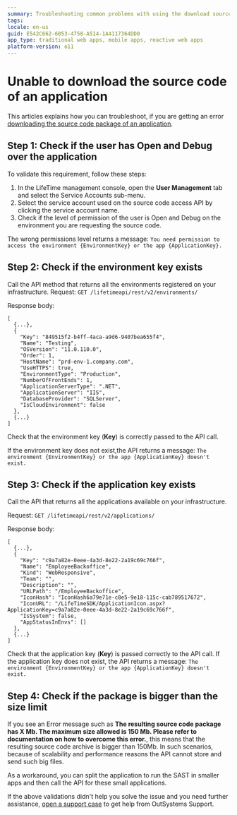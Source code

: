 ```yaml
---
summary: Troubleshooting common problems with using the download source code API.
tags: 
locale: en-us
guid: E542C662-6053-4758-A514-1A4117364DD0
app_type: traditional web apps, mobile apps, reactive web apps
platform-version: o11
---
```


# Unable to download the source code of an application

This articles explains how you can troubleshoot, if you are getting an error [downloading the source code package of an application](../../ref/apis/lifetime-deployment/examples/api-request-code.md).

## Step 1: Check if the user has Open and Debug over the application

To validate this requirement, follow these steps:

1. In the LifeTime management console, open the **User Management** tab and select the Service Accounts sub-menu.
1. Select the service account used on the source code access API by clicking the service account name.
1. Check if the level of permission of the user is Open and Debug on the environment you are requesting the source code.

The wrong permissions level returns a message: `You need permission to access the environment {EnvironmentKey} or the app {ApplicationKey}.`

## Step 2: Check if the environment key exists

Call the API method that returns all the environments registered on your infrastructure.
Request: `GET /lifetimeapi/rest/v2/environments/`

Response body:

```
[
  {...},
  {
    "Key": "849515f2-b4ff-4aca-a9d6-9407bea655f4",
    "Name": "Testing",
    "OSVersion": "11.0.110.0",
    "Order": 1,
    "HostName": "prd-env-1.company.com",
    "UseHTTPS": true,
    "EnvironmentType": "Production",
    "NumberOfFrontEnds": 1,
    "ApplicationServerType": ".NET",
    "ApplicationServer": "IIS",
    "DatabaseProvider": "SQLServer",
    "IsCloudEnvironment": false
  },
  {...}
]
```

Check that the environment key (**Key**) is correctly passed to the API call.

If the environment key does not exist,the API returns a message: `The environment {EnvironmentKey} or the app {ApplicationKey} doesn't exist.`

## Step 3: Check if the application key exists

Call the API that returns all the applications available on your infrastructure.

Request: `GET /lifetimeapi/rest/v2/applications/`

Response body:

```
[
  {...},
  {
    "Key": "c9a7a82e-0eee-4a3d-8e22-2a19c69c766f",
    "Name": "EmployeeBackoffice",
    "Kind": "WebResponsive",
    "Team": "",
    "Description": "",
    "URLPath": "/EmployeeBackoffice",
    "IconHash": "IconHash6a79e71e-c8e5-9e18-115c-cab789517672",
    "IconURL": "/LifeTimeSDK/ApplicationIcon.aspx?ApplicationKey=c9a7a82e-0eee-4a3d-8e22-2a19c69c766f",
    "IsSystem": false,
    "AppStatusInEnvs": []
  },
  {...}
]
```

Check that the application key (**Key**) is passed correctly to the API call.
If the application key does not exist, the API returns a message: `The environment {EnvironmentKey} or the app {ApplicationKey} doesn't exist.`

## Step 4: Check if the package is bigger than the size limit

If you see an Error message such as **The resulting source code package has X Mb. The maximum size allowed is 150 Mb. Please refer to documentation on how to overcome this error.**, this means that the resulting source code archive is bigger than 150Mb. In such scenarios, because of scalability and performance reasons the API cannot store and send such big files.

As a workaround, you can split the application to run the SAST in smaller apps and then call the API for these small applications.

If the above validations didn't help you solve the issue and you need further assistance, [open a support case](https://www.outsystems.com/SupportPortal/CaseOpen/) to get help from OutSystems Support.

